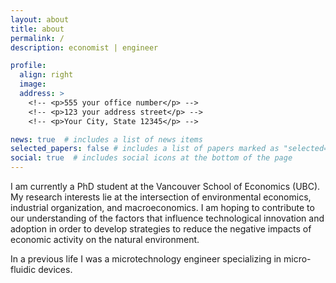 ```yaml
---
layout: about
title: about
permalink: /
description: economist | engineer

profile:
  align: right
  image:
  address: >
    <!-- <p>555 your office number</p> -->
    <!-- <p>123 your address street</p> -->
    <!-- <p>Your City, State 12345</p> -->

news: true  # includes a list of news items
selected_papers: false # includes a list of papers marked as "selected={true}"
social: true  # includes social icons at the bottom of the page
---
```


I am currently a PhD student at the Vancouver School of Economics (UBC). My research interests lie at the intersection of environmental economics, industrial organization, and macroeconomics. I am hoping to contribute to our understanding of the factors that influence technological innovation and adoption in order to develop strategies to reduce the negative impacts of economic activity on the natural environment.

In a previous life I was a microtechnology engineer specializing in micro-fluidic devices.
